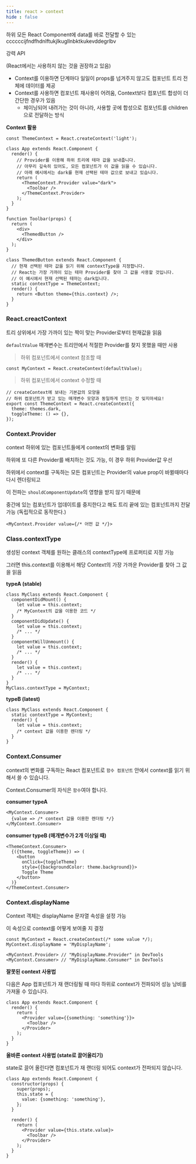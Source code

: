 ```yaml
---
title: react > context
hide : false
---
```




하위 모든 React Component에 data를 바로 전달할 수 있는ccccccijfndfhdnlftukjlkugllnbktkukevddegrlbv

 강력 API

(React에서는 사용하지 않는 것을 권장하고 있음)



- Context를 이용하면 단계마다 일일이 props를 넘겨주지 않고도 컴포넌트 트리 전체에 데이터를 제공
- Context를 사용하면 컴포넌트 재사용이 어려움, Context보다 컴포넌트 합성이 더 간단한 경우가 있음
  - 체이닝되어 내려가는 것이 아니라, 사용할 곳에 합성으로 컴포넌트를 children으로 전달하는 방식



**Context 활용**

```react
const ThemeContext = React.createContext('light');

class App extends React.Component {
  render() {
    // Provider를 이용해 하위 트리에 테마 값을 보내줍니다.
    // 아무리 깊숙히 있어도, 모든 컴포넌트가 이 값을 읽을 수 있습니다.
    // 아래 예시에서는 dark를 현재 선택된 테마 값으로 보내고 있습니다.
    return (
      <ThemeContext.Provider value="dark">
        <Toolbar />
      </ThemeContext.Provider>
    );
  }
}

function Toolbar(props) {
  return (
    <div>
      <ThemedButton />
    </div>
  );
}

class ThemedButton extends React.Component {
  // 현재 선택된 테마 값을 읽기 위해 contextType을 지정합니다.
  // React는 가장 가까이 있는 테마 Provider를 찾아 그 값을 사용할 것입니다.
  // 이 예시에서 현재 선택된 테마는 dark입니다.
  static contextType = ThemeContext;
  render() {
    return <Button theme={this.context} />;
  }
}
```

### React.creactContext

트리 상위에서 가장 가까이 있는 짝이 맞는 Provider로부터 현재값을 읽음

`defaultValue` 매개변수는 트리안에서 적절한 Provider를 찾지 못했을 때만 사용

> 하위 컴포넌트에서 context 참조할 때

```react
const MyContext = React.createContext(defaultValue);
```

> 하위 컴포넌트에서 context 수정할 때

```react
// createContext에 보내는 기본값의 모양을
// 하위 컴포넌트가 받고 있는 매개변수 모양과 동일하게 만드는 것 잊지마세요!
export const ThemeContext = React.createContext({
  theme: themes.dark,
  toggleTheme: () => {},
});
```

### Context.Provider

context 하위에 있는 컴포넌트들에게 context의 변화를 알림

하위에 또 다른 Provider를 배치하는 것도 가능, 이 경우 하위 Provider값 우선

하위에서 context를 구독하는 모든 컴포넌트는 Provider의 value prop이 바뀔때마다 다시 렌더링되고

이 전파는 `shouldComponentUpdate`의 영향을 받지 않기 때문에

중간에 있는 컴포넌트가 업데이트를 중지한다고 해도 트리 끝에 있는 컴포넌트까지 전달 가능 (독립적으로 동작한다.)

```react
<MyContext.Provider value={/* 어떤 값 */}>
```

### Class.contextType

생성된 context 객체를 원하는 클래스의 contextType에 프로퍼티로 지정 가능

그러면 this.context를 이용해서 해당 Context의 가장 가까운 Provider를 찾아 그 값을 읽음

**typeA (stable)**

```react
class MyClass extends React.Component {
  componentDidMount() {
    let value = this.context;
    /* MyContext의 값을 이용한 코드 */
  }
  componentDidUpdate() {
    let value = this.context;
    /* ... */
  }
  componentWillUnmount() {
    let value = this.context;
    /* ... */
  }
  render() {
    let value = this.context;
    /* ... */
  }
}
MyClass.contextType = MyContext;
```

**typeB (latest)**

```react
class MyClass extends React.Component {
  static contextType = MyContext;
  render() {
    let value = this.context;
    /* context 값을 이용한 렌더링 */
  }
}
```

### Context.Consumer

context의 변화를 구독하는 React 컴포넌트로 `함수 컴포넌트` 안에서 context를 읽기 위해서 쓸 수 있습니다.

Context.Consumer의 자식은 `함수`여야 합니다.

**consumer typeA**

```react
<MyContext.Consumer>
  {value => /* context 값을 이용한 렌더링 */}
</MyContext.Consumer>
```

**consumer typeB (매개변수가 2개 이상일 때)**

```react 
<ThemeContext.Consumer>
  {({theme, toggleTheme}) => (
    <button
      onClick={toggleTheme}
      style={{backgroundColor: theme.background}}>
      Toggle Theme
    </button>
  )}
</ThemeContext.Consumer>
```

### Context.displayName

Context 객체는 displayName 문자열 속성을 설정 가능

이 속성으로 context를 어떻게 보여줄 지 결정

```react
const MyContext = React.createContext(/* some value */);
MyContext.displayName = 'MyDisplayName';

<MyContext.Provider> // "MyDisplayName.Provider" in DevTools
<MyContext.Consumer> // "MyDisplayName.Consumer" in DevTools
```

**잘못된 context 사용법**

다음은 App 컴포넌트가 재 랜더링될 때 마다 하위로 context가 전파되어 성능 낭비를 가져올 수 있습니다.

```react 
class App extends React.Component {
  render() {
    return (
      <Provider value={{something: 'something'}}>
        <Toolbar />
      </Provider>
    );
  }
}
```

**올바른 context 사용법 (state로 끌어올리기)**

state로 끌어 올린다면 컴포넌트가 재 랜더링 되어도 context가 전파되지 않습니다.

```react
class App extends React.Component {
  constructor(props) {
    super(props);
    this.state = {
      value: {something: 'something'},
    };
  }

  render() {
    return (
      <Provider value={this.state.value}>
        <Toolbar />
      </Provider>
    );
  }
}
```